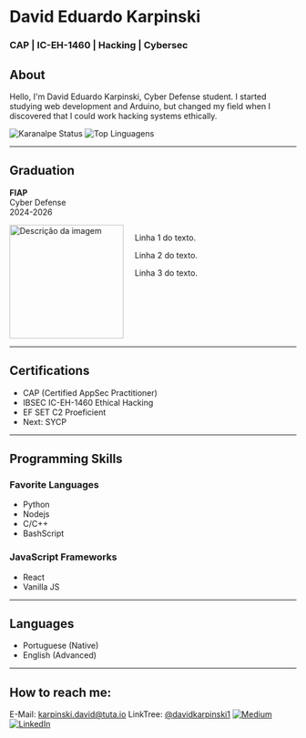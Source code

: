 # David Eduardo Karpinski
### CAP | IC-EH-1460 | Hacking | Cybersec

## About

Hello, I'm David Eduardo Karpinski, Cyber Defense student. I started studying web development and Arduino, but changed my field when I discovered that I could work hacking systems ethically.

![Karanalpe Status](https://github-readme-stats.vercel.app/api?username=DavidKarpinski&show_icons=true&theme=dracula)
![Top Linguagens](https://github-readme-stats.vercel.app/api/top-langs/?username=DavidKarpinski&layout=compact&theme=dracula)

***

## Graduation

**FIAP**<br>
Cyber Defense<br>
2024-2026

<div style="display: flex;">
    <img src="https://encrypted-tbn0.gstatic.com/images?q=tbn:ANd9GcQx4kKuq7VRtWO3tFULeUQi1HgeTsppQA9-0AsI8Zl_sg" alt="Descrição da imagem" style="width: 200px; height: 200px;">
    <div style="margin-left: 20px;">
        <p>Linha 1 do texto.</p>
        <p>Linha 2 do texto.</p>
        <p>Linha 3 do texto.</p>
    </div>
</div>

***

## Certifications

- CAP (Certified AppSec Practitioner)
- IBSEC IC-EH-1460 Ethical Hacking
- EF SET C2 Proeficient
- Next: SYCP

***

## Programming Skills

### Favorite Languages

- Python
- Nodejs
- C/C++
- BashScript

### JavaScript Frameworks

- React
- Vanilla JS

***

## Languages

- Portuguese (Native)
- English (Advanced)

***

## How to reach me:
E-Mail: karpinski.david@tuta.io
LinkTree: [@davidkarpinski1](https://linktr.ee/DavidEduardoKarpinski)
[![Medium](https://img.shields.io/badge/Medium-12100E?style=for-the-badge&logo=medium&logoColor=white)](https://medium.com/@davidkarpinski1)
[![LinkedIn](https://img.shields.io/badge/LinkedIn-0077B5?style=for-the-badge&logo=linkedin&logoColor=white)](https://www.linkedin.com/in/davidkarpinski1/)
